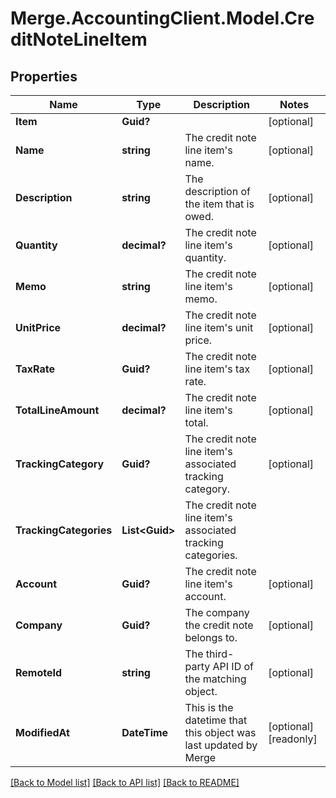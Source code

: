 # Merge.AccountingClient.Model.CreditNoteLineItem

## Properties

Name | Type | Description | Notes
------------ | ------------- | ------------- | -------------
**Item** | **Guid?** |  | [optional] 
**Name** | **string** | The credit note line item&#39;s name. | [optional] 
**Description** | **string** | The description of the item that is owed. | [optional] 
**Quantity** | **decimal?** | The credit note line item&#39;s quantity. | [optional] 
**Memo** | **string** | The credit note line item&#39;s memo. | [optional] 
**UnitPrice** | **decimal?** | The credit note line item&#39;s unit price. | [optional] 
**TaxRate** | **Guid?** | The credit note line item&#39;s tax rate. | [optional] 
**TotalLineAmount** | **decimal?** | The credit note line item&#39;s total. | [optional] 
**TrackingCategory** | **Guid?** | The credit note line item&#39;s associated tracking category. | [optional] 
**TrackingCategories** | **List&lt;Guid&gt;** | The credit note line item&#39;s associated tracking categories. | 
**Account** | **Guid?** | The credit note line item&#39;s account. | [optional] 
**Company** | **Guid?** | The company the credit note belongs to. | [optional] 
**RemoteId** | **string** | The third-party API ID of the matching object. | [optional] 
**ModifiedAt** | **DateTime** | This is the datetime that this object was last updated by Merge | [optional] [readonly] 

[[Back to Model list]](../README.md#documentation-for-models) [[Back to API list]](../README.md#documentation-for-api-endpoints) [[Back to README]](../README.md)

